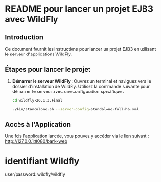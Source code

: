 # README pour lancer un projet EJB3 avec WildFly

## Introduction
Ce document fournit les instructions pour lancer un projet EJB3 en utilisant le serveur d'applications WildFly.

## Étapes pour lancer le projet

1. **Démarrer le serveur WildFly** :
   Ouvrez un terminal et naviguez vers le dossier d'installation de WildFly. Utilisez la commande suivante pour démarrer le serveur avec une configuration spécifique :

    ```bash
    cd wildfly-26.1.3.Final
   ```

   ```bash
   ./bin/standalone.sh --server-config=standalone-full-ha.xml
   ```

## Accès à l'Application

Une fois l'application lancée, vous pouvez y accéder via le lien suivant :
http://127.0.0.1:8080/bank-web


# identifiant Wildfly
user/password: wildfly/wildfly